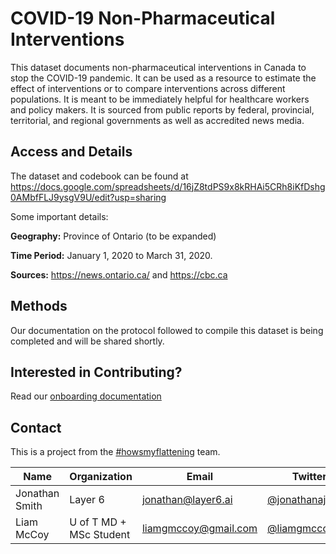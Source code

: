 # COVID-19 Non-Pharmaceutical Interventions

This dataset documents non-pharmaceutical interventions in Canada 
to stop the COVID-19 pandemic. It can be used as a resource to estimate
the effect of interventions or to compare interventions across different populations.
It is meant to be immediately helpful for healthcare workers and policy makers.
It is sourced from public reports by federal, provincial, territorial, and regional governments as well as accredited news media.



## Access and Details

The dataset and codebook can be found at https://docs.google.com/spreadsheets/d/16jZ8tdPS9x8kRHAi5CRh8iKfDshg0AMbfFLJ9ysgV9U/edit?usp=sharing

Some important details:

**Geography:** Province of Ontario (to be expanded)

**Time Period:** January 1, 2020 to March 31, 2020.

**Sources:** https://news.ontario.ca/ and https://cbc.ca

## Methods

Our documentation on the protocol followed to compile this dataset is being completed and will be shared shortly.

## Interested in Contributing?

Read our [onboarding documentation](https://docs.google.com/document/d/1uEj8VKqyFKKRN5P7UT_7TAsZQTx79PyX0VKxv3QK30M/edit?usp=sharing)

## Contact

This is a project from the [#howsmyflattening](https://howsmyflattening.ca/#/home) team.

Name | Organization | Email | Twitter
--- | --- | --- | ---
Jonathan Smith | Layer 6  | jonathan@layer6.ai | [@jonathanajsmith](https://twitter.com/jonathanajsmith)
Liam McCoy | U of T MD + MSc Student | liamgmccoy@gmail.com | [@liamgmccoy](https://twitter.com/LiamGMcCoy)

